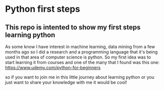 # Python first steps
## This repo is intented to show my first steps learning python
As some know I have interest in machine learning, data mining from a few months ago so I did a research and a programming language that it's being used in that area of computer science is python.
So my first idea was to start learning it from courses and one of the many that I found was this one: 
https://www.udemy.com/python-for-beginners

so if you want to join me in this little journey about learning python or you just want to share your knowledge with me it would be cool!

